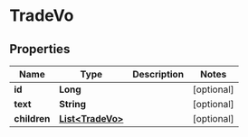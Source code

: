 

# TradeVo


## Properties

Name | Type | Description | Notes
------------ | ------------- | ------------- | -------------
**id** | **Long** |  |  [optional]
**text** | **String** |  |  [optional]
**children** | [**List&lt;TradeVo&gt;**](TradeVo.md) |  |  [optional]



